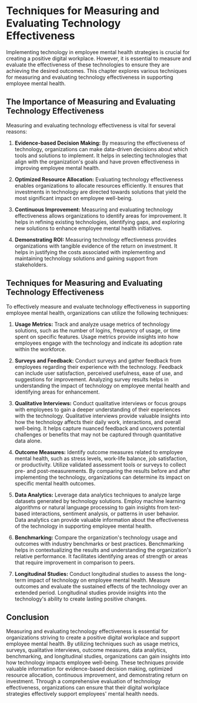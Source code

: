 Techniques for Measuring and Evaluating Technology Effectiveness
===========================================================================

Implementing technology in employee mental health strategies is crucial for creating a positive digital workplace. However, it is essential to measure and evaluate the effectiveness of these technologies to ensure they are achieving the desired outcomes. This chapter explores various techniques for measuring and evaluating technology effectiveness in supporting employee mental health.

The Importance of Measuring and Evaluating Technology Effectiveness
-------------------------------------------------------------------

Measuring and evaluating technology effectiveness is vital for several reasons:

1. **Evidence-based Decision Making:** By measuring the effectiveness of technology, organizations can make data-driven decisions about which tools and solutions to implement. It helps in selecting technologies that align with the organization's goals and have proven effectiveness in improving employee mental health.

2. **Optimized Resource Allocation:** Evaluating technology effectiveness enables organizations to allocate resources efficiently. It ensures that investments in technology are directed towards solutions that yield the most significant impact on employee well-being.

3. **Continuous Improvement:** Measuring and evaluating technology effectiveness allows organizations to identify areas for improvement. It helps in refining existing technologies, identifying gaps, and exploring new solutions to enhance employee mental health initiatives.

4. **Demonstrating ROI:** Measuring technology effectiveness provides organizations with tangible evidence of the return on investment. It helps in justifying the costs associated with implementing and maintaining technology solutions and gaining support from stakeholders.

Techniques for Measuring and Evaluating Technology Effectiveness
----------------------------------------------------------------

To effectively measure and evaluate technology effectiveness in supporting employee mental health, organizations can utilize the following techniques:

1. **Usage Metrics:** Track and analyze usage metrics of technology solutions, such as the number of logins, frequency of usage, or time spent on specific features. Usage metrics provide insights into how employees engage with the technology and indicate its adoption rate within the workforce.

2. **Surveys and Feedback:** Conduct surveys and gather feedback from employees regarding their experience with the technology. Feedback can include user satisfaction, perceived usefulness, ease of use, and suggestions for improvement. Analyzing survey results helps in understanding the impact of technology on employee mental health and identifying areas for enhancement.

3. **Qualitative Interviews:** Conduct qualitative interviews or focus groups with employees to gain a deeper understanding of their experiences with the technology. Qualitative interviews provide valuable insights into how the technology affects their daily work, interactions, and overall well-being. It helps capture nuanced feedback and uncovers potential challenges or benefits that may not be captured through quantitative data alone.

4. **Outcome Measures:** Identify outcome measures related to employee mental health, such as stress levels, work-life balance, job satisfaction, or productivity. Utilize validated assessment tools or surveys to collect pre- and post-measurements. By comparing the results before and after implementing the technology, organizations can determine its impact on specific mental health outcomes.

5. **Data Analytics:** Leverage data analytics techniques to analyze large datasets generated by technology solutions. Employ machine learning algorithms or natural language processing to gain insights from text-based interactions, sentiment analysis, or patterns in user behavior. Data analytics can provide valuable information about the effectiveness of the technology in supporting employee mental health.

6. **Benchmarking:** Compare the organization's technology usage and outcomes with industry benchmarks or best practices. Benchmarking helps in contextualizing the results and understanding the organization's relative performance. It facilitates identifying areas of strength or areas that require improvement in comparison to peers.

7. **Longitudinal Studies:** Conduct longitudinal studies to assess the long-term impact of technology on employee mental health. Measure outcomes and evaluate the sustained effects of the technology over an extended period. Longitudinal studies provide insights into the technology's ability to create lasting positive changes.

Conclusion
----------

Measuring and evaluating technology effectiveness is essential for organizations striving to create a positive digital workplace and support employee mental health. By utilizing techniques such as usage metrics, surveys, qualitative interviews, outcome measures, data analytics, benchmarking, and longitudinal studies, organizations can gain insights into how technology impacts employee well-being. These techniques provide valuable information for evidence-based decision making, optimized resource allocation, continuous improvement, and demonstrating return on investment. Through a comprehensive evaluation of technology effectiveness, organizations can ensure that their digital workplace strategies effectively support employees' mental health needs.
